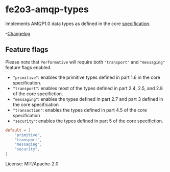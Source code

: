 # fe2o3-amqp-types

Implements AMQP1.0 data types as defined in the core [specification](http://docs.oasis-open.org/amqp/core/v1.0/os/amqp-core-overview-v1.0-os.html).

-[Changelog](https://github.com/minghuaw/fe2o3-amqp/blob/main/fe2o3-amqp-types/Changelog.md)

## Feature flags

Please note that `Performative` will require both `"transport"` and `"messaging"` feature flags
enabled.

- `"primitive"`: enables the primitive types defined in part 1.6 in the core specification.
- `"transport"`: enables most of the types defined in part 2.4, 2.5, and 2.8 of the core specifiction.
- `"messaging"`: enables the types defined in part 2.7 and part 3 defined in the core specification
- `"transaction"`: enables the types defined in part 4.5 of the core specification
- `"security"`: enables the types defined in part 5 of the core specifiction.

```toml
default = [
    "primitive",
    "transport",
    "messaging",
    "security",
]
```

License: MIT/Apache-2.0
